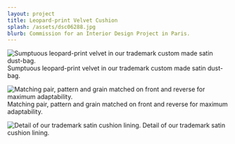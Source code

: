 ```yaml
---
layout: project
title: Leopard-print Velvet Cushion
splash: /assets/dsc06288.jpg
blurb: Commission for an Interior Design Project in Paris.
---
```

![Sumptuous leopard-print velvet in our trademark custom made satin dust-bag.](/assets/dsc06288.jpg) Sumptuous leopard-print velvet in our trademark custom made satin dust-bag.

![Matching pair, pattern and grain matched on front and reverse for maximum adaptability.](/assets/dsc06285.jpg) Matching pair, pattern and grain matched on front and reverse for maximum adaptability.

![Detail of our trademark satin cushion lining.](/assets/dsc06274.jpg) Detail of our trademark satin cushion lining.
